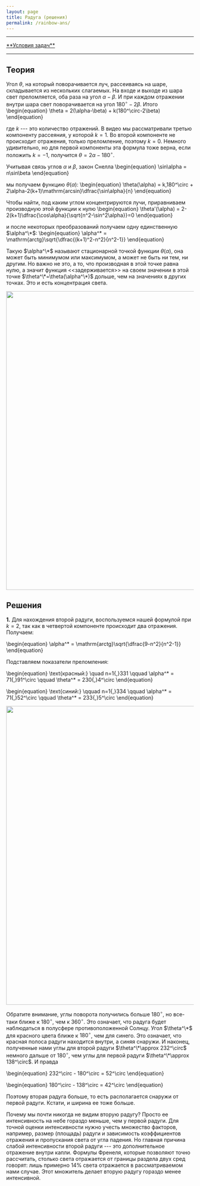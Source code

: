 ```yaml
---
layout: page
title: Радуга (решения)
permalink: /rainbow-ans/
---
```


<hr> 
<a href="/rainbow">**Условия задач**</a>
<hr> 


## Теория

Угол $\theta$, на который поворачивается луч, рассеиваясь на шаре, складывается из нескольких слагаемых. На входе и выходе из шара свет преломляется, оба раза на угол $\alpha-\beta$. И при каждом отражении внутри шара свет поворачивается на угол $180^\circ-2\beta$. Итого 
\begin{equation}
\theta = 2(\alpha-\beta) + k(180^\circ-2\beta)
\end{equation}

где $k$ --- это количество отражений. В видео мы рассматривали третью компоненту рассеяния, у которой $k=1$. Во второй компоненте не происходит отражения, только преломление, поэтому $k=0$. Немного удивительно, но для первой компоненты эта формула тоже верна, если положить $k=-1$, получится $\theta = 2\alpha-180^\circ$. 

Учитывая связь углов $\alpha$ и $\beta$, закон Снелла
\begin{equation}
\sin\alpha = n\sin\beta
\end{equation}

мы получаем функцию $\theta(\alpha):$
\begin{equation}
\theta(\alpha) = k\,180^\circ + 2\alpha-2(k+1)\mathrm{arcsin}\dfrac{\sin\alpha}{n}
\end{equation}

 Чтобы найти, под каким углом концентрируются лучи, приравниваем производную этой функции к нулю
\begin{equation}
\theta'(\alpha) = 2-2(k+1)\dfrac{\cos\alpha}{\sqrt{n^2-\sin^2\alpha}}=0
\end{equation} 

и после некоторых преобразований получаем одну единственную $\alpha^\*$:
\begin{equation}
\alpha^\* = \mathrm{arctg}\sqrt{\dfrac{(k+1)^2-n^2}{n^2-1}}
\end{equation}

Такую $\alpha^\*$ называют стационарной точкой функции $\theta(\alpha)$, она может быть минимумом или максимумом, а может не быть ни тем, ни другим. Но важно не это, а то, что производная в этой точке равна нулю, а значит функция <<задерживается>> на своем значении в этой точке $\theta^\*=\theta(\alpha^\*)$ дольше, чем на значениях в других точках. Это и есть концентрация света.

<center><img src="/images/rainbow-pic-1.png" width="800"/></center>



## Решения

**1.** Для нахождения второй радуги, воспользуемся нашей формулой при $k=2$, так как в четвертой компоненте происходит два отражения. Получаем:

\begin{equation}
\alpha^\* = \mathrm{arctg}\sqrt{\dfrac{9-n^2}{n^2-1}}
\end{equation}

Подставляем показатели преломления:

\begin{equation}
\text{красный:} \quad n=1{,}331 \qquad \alpha^\* = 71{,}91^\circ \qquad \theta^\* = 230{,}4^\circ 
\end{equation}

\begin{equation}
\text{синий:} \qquad n=1{,}334 \qquad \alpha^\* = 71{,}52^\circ \qquad \theta^\* = 233{,}5^\circ 
\end{equation}

<center><img src="/images/rainbow-pic-2.png" width="800"/></center>

Обратите внимание, углы поворота получились больше $180^\circ$, но все-таки ближе к $180^\circ$, чем к $360^\circ$. Это означает, что радуга будет наблюдаться в полусфере противоположенной Солнцу. Угол $\theta^\*$ для красного цвета ближе к $180^\circ$, чем для синего. Это означает, что красная полоса радуги находится внутри, а синяя снаружи. И наконец, полученные нами углы для второй радуги $\theta^\*\approx 232^\circ$ немного дальше от $180^\circ$, чем углы для первой радуги $\theta^\*\approx 138^\circ$. И правда

\begin{equation}
232^\circ - 180^\circ = 52^\circ
\end{equation}

\begin{equation}
180^\circ - 138^\circ = 42^\circ
\end{equation}

Поэтому вторая радуга больше, то есть располагается снаружи от первой радуги. Кстати, и ширина ее тоже больше.

Почему мы почти никогда не видим вторую радугу? Просто ее интенсивность на небе гораздо меньше, чем у первой радуги. Для точной оценки интенсивности нужно учесть множество факторов, например, размер (площадь) радуги и зависимость коэффициентов отражения и пропускания света от угла падения. Но главная причина слабой интенсивности второй радуги --- это дополнительное отражение внутри капли. Формулы Френеля, которые позволяют точно рассчитать, столько света отражается от границы раздела двух сред говорят: лишь примерно $14\%$ света отражается в рассматриваемом нами случае. Этот множитель делает вторую радугу гораздо менее интенсивной.


